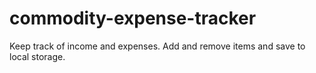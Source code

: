 # commodity-expense-tracker
Keep track of income and expenses. Add and remove items and save to local storage.
